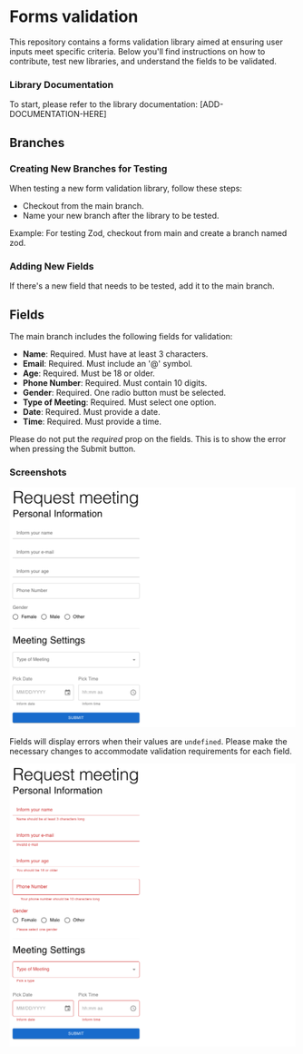 # Forms validation 

This repository contains a forms validation library aimed at ensuring user inputs meet specific criteria. Below you'll find instructions on how to contribute, test new libraries, and understand the fields to be validated.

### Library Documentation
To start, please refer to the library documentation: [ADD-DOCUMENTATION-HERE]


## Branches

### Creating New Branches for Testing

When testing a new form validation library, follow these steps:

- Checkout from the main branch.
- Name your new branch after the library to be tested.

Example: For testing Zod, checkout from main and create a branch named zod.

### Adding New Fields

If there's a new field that needs to be tested, add it to the main branch.


## Fields

The main branch includes the following fields for validation:

- **Name**: Required. Must have at least 3 characters.
- **Email**: Required. Must include an '@' symbol.
- **Age**: Required. Must be 18 or older.
- **Phone Number**: Required. Must contain 10 digits.
- **Gender**: Required. One radio button must be selected.
- **Type of Meeting**: Required. Must select one option.
- **Date**: Required. Must provide a date.
- **Time**: Required. Must provide a time.

Please do not put the *required* prop on the fields. This is to show the error when pressing the Submit button.

### Screenshots

![alt text](/public/image.png)

Fields will display errors when their values are `undefined`. Please make the necessary changes to accommodate validation requirements for each field.

![alt text](/public/image-1.png)